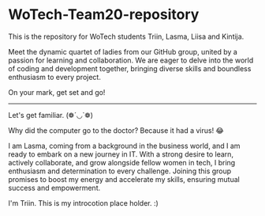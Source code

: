 # WoTech-Team20-repository
This is the repository for WoTech students Triin, Lasma, Liisa and Kintija.


Meet the dynamic quartet of ladies from our GitHub group, united by a passion for learning and collaboration. 
We are eager to delve into the world of coding and development together, bringing diverse skills and boundless enthusiasm to every project. 

On your mark, get set and go!

_ _ _ _ _

Let's get familiar. 
(❁´◡`❁)


Why did the computer go to the doctor?
Because it had a virus! 😂

I am Lasma, coming from a background in the business world, and I am ready to embark on a new journey in IT. 
With a strong desire to learn, actively collaborate, and grow alongside fellow women in tech, I bring enthusiasm and determination to every challenge. 
Joining this group promises to boost my energy and accelerate my skills, ensuring mutual success and empowerment.

I'm Triin. This is my introcotion place holder. :) 
